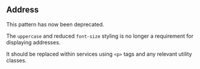 ## Address
This pattern has now been deprecated. 

The `uppercase` and reduced `font-size` styling is no longer a requirement for displaying addresses. 

It should be replaced within services using `<p>` tags and any relevant utility classes.

